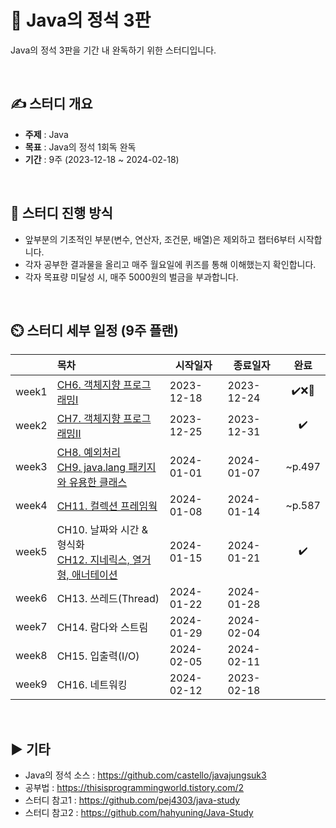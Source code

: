 📕 Java의 정석 3판
=============
Java의 정석 3판을 기간 내 완독하기 위한 스터디입니다.

<br/>

## ✍️ 스터디 개요
* **주제** : Java
* **목표** : Java의 정석 1회독 완독
* **기간** : 9주 (2023-12-18 ~ 2024-02-18)

<br/>

##  📖 스터디 진행 방식
* 앞부분의 기초적인 부분(변수, 연산자, 조건문, 배열)은 제외하고 챕터6부터 시작합니다.
* 각자 공부한 결과물을 올리고 매주 월요일에 퀴즈를 통해 이해했는지 확인합니다.
* 각자 목표량 미달성 시, 매주 5000원의 벌금을 부과합니다.

<br/>

## ⏲️ 스터디 세부 일정 (9주 플랜)
|  | 목차                                                                                                                                                                    | 시작일자       | 종료일자       |     완료     |
| ------: |:----------------------------------------------------------------------------------------------------------------------------------------------------------------------|------------|------------|:----------:|
| week1 | [CH6. 객체지향 프로그래밍Ⅰ](https://github.com/bono039/java-study/tree/master/6.%EA%B0%9D%EC%B2%B4%EC%A7%80%ED%96%A5%20%ED%94%84%EB%A1%9C%EA%B7%B8%EB%9E%98%EB%B0%8D%E2%85%A0) | 2023-12-18 | 2023-12-24 | ✔️❌🔺 |
| week2 | [CH7. 객체지향 프로그래밍Ⅱ](https://github.com/bono039/java-study/tree/master/7.%EA%B0%9D%EC%B2%B4%EC%A7%80%ED%96%A5%20%ED%94%84%EB%A1%9C%EA%B7%B8%EB%9E%98%EB%B0%8D%E2%85%A1) | 2023-12-25 | 2023-12-31 |     ✔️     |
| week3 | [CH8. 예외처리](https://github.com/bono039/java-study/tree/master/8.%EC%98%88%EC%99%B8%EC%B2%98%EB%A6%AC) <br/> [CH9. java.lang 패키지와 유용한 클래스](https://github.com/bono039/java-study/tree/master/9.java.lang%20%ED%8C%A8%ED%82%A4%EC%A7%80%EC%99%80%20%EC%9C%A0%EC%9A%A9%ED%95%9C%20%ED%81%B4%EB%9E%98%EC%8A%A4)                                    | 2024-01-01 | 2024-01-07 |      ~p.497      |
| week4 | [CH11. 컬렉션 프레임웍](https://github.com/bono039/java-study/tree/master/11.%EC%BB%AC%EB%A0%89%EC%85%98%20%ED%94%84%EB%A0%88%EC%9E%84%EC%9B%8D) | 2024-01-08 | 2024-01-14 |      ~p.587      |
| week5 | CH10. 날짜와 시간 & 형식화 <br/> [CH12. 지네릭스, 열거형, 애너테이션](https://github.com/bono039/java-study/tree/master/12.%EC%A7%80%EB%84%A4%EB%A6%AD%EC%8A%A4%2C%20%EC%97%B4%EA%B1%B0%ED%98%95%2C%20%EC%95%A0%EB%84%88%ED%85%8C%EC%9D%B4%EC%85%98)                                                                                                                       | 2024-01-15 | 2024-01-21 |      ✔️      |
| week6 | CH13. 쓰레드(Thread)                                                                                                                                                     | 2024-01-22 | 2024-01-28 |            |
| week7 | CH14. 람다와 스트림                                                                                                                                                         | 2024-01-29 | 2024-02-04 |            |
| week8 | CH15. 입출력(I/O)                                                                                                                                                        | 2024-02-05 | 2024-02-11 |            |
| week9 | CH16. 네트워킹                                                                                                                                                            | 2024-02-12 | 2023-02-18 |            |

<br/>

## :arrow_forward: 기타
+ Java의 정석 소스 : https://github.com/castello/javajungsuk3
+ 공부법 : https://thisisprogrammingworld.tistory.com/2
+ 스터디 참고1 : https://github.com/pej4303/java-study
+ 스터디 참고2 : https://github.com/hahyuning/Java-Study
